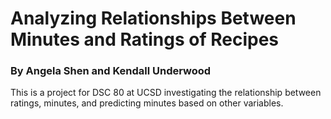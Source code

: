 # Analyzing Relationships Between Minutes and Ratings of Recipes
### By Angela Shen and Kendall Underwood
This is a project for DSC 80 at UCSD investigating the relationship between ratings, minutes, and predicting minutes based on other variables.
